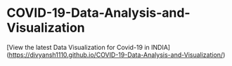 # COVID-19-Data-Analysis-and-Visualization

[View the latest Data Visualization for Covid-19 in INDIA] (https://divyansh1110.github.io/COVID-19-Data-Analysis-and-Visualization/)